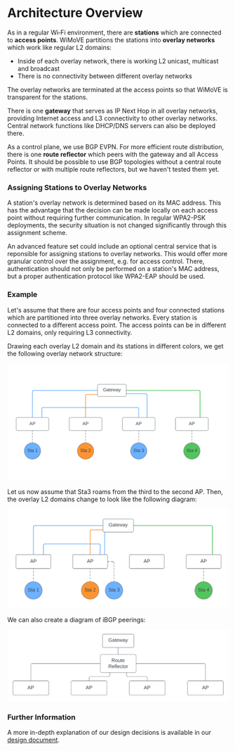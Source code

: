 # Architecture Overview

As in a regular Wi&#8209;Fi environment, there are **stations** which are connected to **access points**.
WiMoVE partitions the stations into **overlay networks** which work like regular L2 domains:

- Inside of each overlay network, there is working L2 unicast, multicast and broadcast
- There is no connectivity between different overlay networks

The overlay networks are terminated at the access points so that WiMoVE is transparent for the stations.

There is one **gateway** that serves as IP Next Hop in all overlay networks, providing Internet access and L3 connectivity to other overlay networks.
Central network functions like DHCP/DNS servers can also be deployed there.

As a control plane, we use BGP EVPN.
For more efficient route distribution, there is one **route reflector** which peers with the gateway and all Access Points.
It should be possible to use BGP topologies without a central route reflector or with multiple route reflectors, but we haven't tested them yet.

### Assigning Stations to Overlay Networks

A station's overlay network is determined based on its MAC address.
This has the advantage that the decision can be made locally on each access point without requiring further communication.
In regular WPA2-PSK deployments, the security situation is not changed significantly through this assignment scheme.

An advanced feature set could include an optional central service that is reponsible for assigning stations to overlay networks.
This would offer more granular control over the assignment, e.g. for access control.
There, authentication should not only be performed on a station's MAC address, but a proper authentication protocol like WPA2-EAP should be used.

### Example

Let's assume that there are four access points and four connected stations which are partitioned into three overlay networks.
Every station is connected to a different access point.
The access points can be in different L2 domains, only requiring L3 connectivity.

Drawing each overlay L2 domain and its stations in different colors, we get the following overlay network structure:

![Overlay Networks before Roaming](../images/architecture/before_roam.png)

Let us now assume that Sta3 roams from the third to the second AP.
Then, the overlay L2 domains change to look like the following diagram:

![Overlay Networks after Roaming](../images/architecture/after_roam.png)

We can also create a diagram of iBGP peerings:

![BGP peerings](../images/architecture/bgp_peerings.png)

### Further Information

A more in-depth explanation of our design decisions is available in our [design document](/docs/design/).
